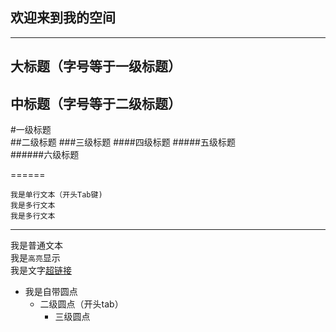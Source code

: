 欢迎来到我的空间  
---
-------
大标题（字号等于一级标题）
---  
中标题（字号等于二级标题）
---

#一级标题     
##二级标题 
###三级标题 
####四级标题
#####五级标题  
######六级标题 

======

    我是单行文本（开头Tab键)
    我是多行文本
    我是多行文本
    
----

我是普通文本  
我是`高亮`显示  
我是文字[超链接](https://developer.android.google.cn/ "鼠标悬停显示")
* 我是自带圆点
    * 二级圆点（开头tab）
        * 三级圆点


